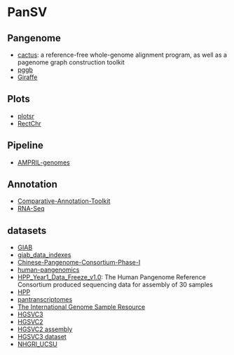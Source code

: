 # PanSV

## Pangenome
* [cactus](https://github.com/ComparativeGenomicsToolkit/cactus): a reference-free whole-genome alignment program, as well as a pagenome graph construction toolkit
* [pggb](https://github.com/pangenome/pggb)
* [Giraffe]()


## Plots
* [plotsr](https://github.com/schneebergerlab/plotsr)
* [RectChr](https://github.com/BGI-shenzhen/RectChr)


## Pipeline

* [AMPRIL-genomes](https://github.com/schneebergerlab/AMPRIL-genomes)

## Annotation
* [Comparative-Annotation-Toolkit](https://github.com/ComparativeGenomicsToolkit/Comparative-Annotation-Toolkit)
* [RNA-Seq](https://github.com/Shuhua-Group/RNA-Seq)


## datasets
* [GIAB](https://www.nist.gov/programs-projects/genome-bottle)
* [giab_data_indexes](https://github.com/genome-in-a-bottle/giab_data_indexes)
* [Chinese-Pangenome-Consortium-Phase-I](https://github.com/Shuhua-Group/Chinese-Pangenome-Consortium-Phase-I)
* [human-pangenomics](https://github.com/human-pangenomics)
* [HPP_Year1_Data_Freeze_v1.0](https://github.com/human-pangenomics/HPP_Year1_Data_Freeze_v1.0): The Human Pangenome Reference Consortium produced sequencing data for assembly of 30 samples
* [HPP](https://s3-us-west-2.amazonaws.com/human-pangenomics/index.html?prefix=working/)
* [pantranscriptomes](http://cgl.gi.ucsc.edu/data/vgrna/pantranscriptomes/)
* [The International Genome Sample Resource](https://www.internationalgenome.org/data-portal/sample)
* [HGSVC3](https://www.internationalgenome.org/data-portal/data-collection/hgsvc3)
* [HGSVC2](https://www.internationalgenome.org/data-portal/data-collection/hgsvc2)
* [HGSVC2 assembly](http://ftp.1000genomes.ebi.ac.uk/vol1/ftp/data_collections/HGSVC2/release/v1.0/assemblies/)
* [HGSVC3 dataset](http://ftp.1000genomes.ebi.ac.uk/vol1/ftp/data_collections/HGSVC3/working/)
* [NHGRI_UCSU](https://s3-us-west-2.amazonaws.com/human-pangenomics/index.html?prefix=NHGRI_UCSC_panel/)
